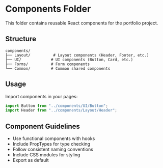 # Components Folder

This folder contains reusable React components for the portfolio project.

## Structure

```
components/
├── Layout/          # Layout components (Header, Footer, etc.)
├── UI/             # UI components (Button, Card, etc.)
├── Forms/          # Form components
└── Common/         # Common shared components
```

## Usage

Import components in your pages:

```jsx
import Button from "../components/UI/Button";
import Header from "../components/Layout/Header";
```

## Component Guidelines

- Use functional components with hooks
- Include PropTypes for type checking
- Follow consistent naming conventions
- Include CSS modules for styling
- Export as default
